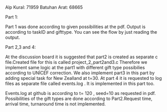 Alp Kural: 71959
Batuhan Arat: 68665





Part 1:

Part 1 was done according to given possibilities at the pdf. 
Output is according to taskID and gifttype. 
You can see the flow by just reading the output.

Part 2,3 and 4:

At the discussion board it is suggested that part2 is created as separate c file.Created file for this is called project_2_part2and3.c Therefore we implement same logic at the part1 with different gift type possibilies according to UNİCEF correction. We also implement part3 in this part by adding special task for New Zealland at t=30. At part 4 it is requested to log files as separate file called events.log . It is implemented in this part too.

Events.log at github is according to t= 120 , seed=10 as requested in pdf. Possibilities of the gift types are done according to Part2.Request time, arrival time, turnaround time is not implemented.






